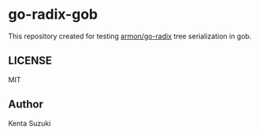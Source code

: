 # go-radix-gob

This repository created for testing [armon/go-radix](https://github.com/armon/go-radix) tree serialization in gob.

## LICENSE

MIT

## Author

Kenta Suzuki
